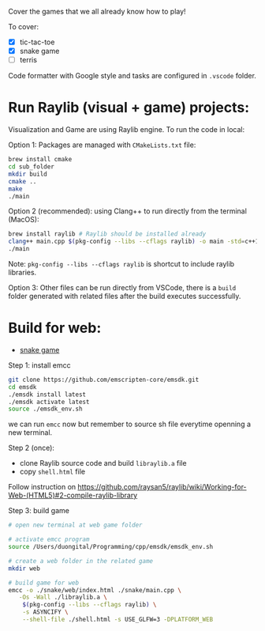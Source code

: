 Cover the games that we all already know how to play!

To cover:

- [x] tic-tac-toe
- [x] snake game
- [ ] terris

Code formatter with Google style and tasks are configured in `.vscode` folder.

# Run Raylib (visual + game) projects:

Visualization and Game are using Raylib engine. To run the code in local:

Option 1: Packages are managed with `CMakeLists.txt` file:

```bash
brew install cmake
cd sub_folder
mkdir build
cmake ..
make
./main
```

Option 2 (recommended): using Clang++ to run directly from the terminal (MacOS):

```bash
brew install raylib # Raylib should be installed already
clang++ main.cpp $(pkg-config --libs --cflags raylib) -o main -std=c++11
./main
```

Note: `pkg-config --libs --cflags raylib` is shortcut to include raylib
libraries.

Option 3: Other files can be run directly from VSCode, there is a `build` folder
generated with related files after the build executes successfully.

# Build for web:

- [snake game](./snake/web/)

Step 1: install emcc

```bash
git clone https://github.com/emscripten-core/emsdk.git
cd emsdk
./emsdk install latest
./emsdk activate latest
source ./emsdk_env.sh
```

we can run `emcc` now but remember to source sh file everytime openning a new
terminal.

Step 2 (once):

- clone Raylib source code and build `libraylib.a` file
- copy `shell.html` file

Follow instruction on
https://github.com/raysan5/raylib/wiki/Working-for-Web-(HTML5)#2-compile-raylib-library

Step 3: build game

```bash
# open new terminal at web game folder 

# activate emcc program
source /Users/duongital/Programming/cpp/emsdk/emsdk_env.sh 

# create a web folder in the related game
mkdir web 

# build game for web
emcc -o ./snake/web/index.html ./snake/main.cpp \
   -Os -Wall ./libraylib.a \
    $(pkg-config --libs --cflags raylib) \
    -s ASYNCIFY \
    --shell-file ./shell.html -s USE_GLFW=3 -DPLATFORM_WEB
```
